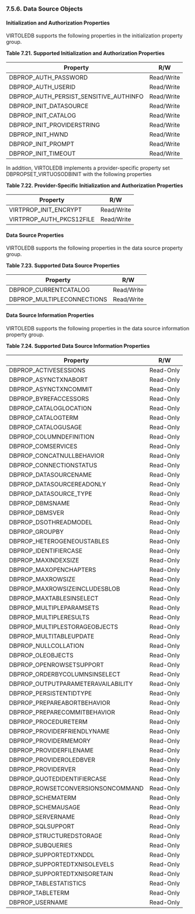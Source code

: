 <div id="oledbdatasource" class="section">

<div class="titlepage">

<div>

<div>

### 7.5.6. Data Source Objects

</div>

</div>

</div>

<div id="initprops" class="section">

<div class="titlepage">

<div>

<div>

#### Initialization and Authorization Properties

</div>

</div>

</div>

VIRTOLEDB supports the following properties in the initialization
property group.

<div id="id22277" class="table">

**Table 7.21. Supported Initialization and Authorization Properties**

<div class="table-contents">

| Property                               | R/W        |
|----------------------------------------|------------|
| DBPROP_AUTH_PASSWORD                   | Read/Write |
| DBPROP_AUTH_USERID                     | Read/Write |
| DBPROP_AUTH_PERSIST_SENSITIVE_AUTHINFO | Read/Write |
| DBPROP_INIT_DATASOURCE                 | Read/Write |
| DBPROP_INIT_CATALOG                    | Read/Write |
| DBPROP_INIT_PROVIDERSTRING             | Read/Write |
| DBPROP_INIT_HWND                       | Read/Write |
| DBPROP_INIT_PROMPT                     | Read/Write |
| DBPROP_INIT_TIMEOUT                    | Read/Write |

</div>

</div>

  

In addition, VIRTOLEDB implements a provider-specific property set
DBPROPSET_VIRTUOSODBINIT with the following properties

<div id="id22333" class="table">

**Table 7.22. Provider-Specific Initialization and Authorization
Properties**

<div class="table-contents">

| Property                 | R/W        |
|--------------------------|------------|
| VIRTPROP_INIT_ENCRYPT    | Read/Write |
| VIRTPROP_AUTH_PKCS12FILE | Read/Write |

</div>

</div>

  

</div>

<div id="oledbdatasourceprops" class="section">

<div class="titlepage">

<div>

<div>

#### Data Source Properties

</div>

</div>

</div>

VIRTOLEDB supports the following properties in the data source property
group.

<div id="id22362" class="table">

**Table 7.23. Supported Data Source Properties**

<div class="table-contents">

| Property                   | R/W        |
|----------------------------|------------|
| DBPROP_CURRENTCATALOG      | Read/Write |
| DBPROP_MULTIPLECONNECTIONS | Read/Write |

</div>

</div>

  

</div>

<div id="datasourceinfoprops" class="section">

<div class="titlepage">

<div>

<div>

#### Data Source Information Properties

</div>

</div>

</div>

VIRTOLEDB supports the following properties in the data source
information property group.

<div id="id22385" class="table">

**Table 7.24. Supported Data Source Information Properties**

<div class="table-contents">

| Property                           | R/W       |
|------------------------------------|-----------|
| DBPROP_ACTIVESESSIONS              | Read-Only |
| DBPROP_ASYNCTXNABORT               | Read-Only |
| DBPROP_ASYNCTXNCOMMIT              | Read-Only |
| DBPROP_BYREFACCESSORS              | Read-Only |
| DBPROP_CATALOGLOCATION             | Read-Only |
| DBPROP_CATALOGTERM                 | Read-Only |
| DBPROP_CATALOGUSAGE                | Read-Only |
| DBPROP_COLUMNDEFINITION            | Read-Only |
| DBPROP_COMSERVICES                 | Read-Only |
| DBPROP_CONCATNULLBEHAVIOR          | Read-Only |
| DBPROP_CONNECTIONSTATUS            | Read-Only |
| DBPROP_DATASOURCENAME              | Read-Only |
| DBPROP_DATASOURCEREADONLY          | Read-Only |
| DBPROP_DATASOURCE_TYPE             | Read-Only |
| DBPROP_DBMSNAME                    | Read-Only |
| DBPROP_DBMSVER                     | Read-Only |
| DBPROP_DSOTHREADMODEL              | Read-Only |
| DBPROP_GROUPBY                     | Read-Only |
| DBPROP_HETEROGENEOUSTABLES         | Read-Only |
| DBPROP_IDENTIFIERCASE              | Read-Only |
| DBPROP_MAXINDEXSIZE                | Read-Only |
| DBPROP_MAXOPENCHAPTERS             | Read-Only |
| DBPROP_MAXROWSIZE                  | Read-Only |
| DBPROP_MAXROWSIZEINCLUDESBLOB      | Read-Only |
| DBPROP_MAXTABLESINSELECT           | Read-Only |
| DBPROP_MULTIPLEPARAMSETS           | Read-Only |
| DBPROP_MULTIPLERESULTS             | Read-Only |
| DBPROP_MULTIPLESTORAGEOBJECTS      | Read-Only |
| DBPROP_MULTITABLEUPDATE            | Read-Only |
| DBPROP_NULLCOLLATION               | Read-Only |
| DBPROP_OLEOBJECTS                  | Read-Only |
| DBPROP_OPENROWSETSUPPORT           | Read-Only |
| DBPROP_ORDERBYCOLUMNSINSELECT      | Read-Only |
| DBPROP_OUTPUTPARAMETERAVAILABILITY | Read-Only |
| DBPROP_PERSISTENTIDTYPE            | Read-Only |
| DBPROP_PREPAREABORTBEHAVIOR        | Read-Only |
| DBPROP_PREPARECOMMITBEHAVIOR       | Read-Only |
| DBPROP_PROCEDURETERM               | Read-Only |
| DBPROP_PROVIDERFRIENDLYNAME        | Read-Only |
| DBPROP_PROVIDERMEMORY              | Read-Only |
| DBPROP_PROVIDERFILENAME            | Read-Only |
| DBPROP_PROVIDEROLEDBVER            | Read-Only |
| DBPROP_PROVIDERVER                 | Read-Only |
| DBPROP_QUOTEDIDENTIFIERCASE        | Read-Only |
| DBPROP_ROWSETCONVERSIONSONCOMMAND  | Read-Only |
| DBPROP_SCHEMATERM                  | Read-Only |
| DBPROP_SCHEMAUSAGE                 | Read-Only |
| DBPROP_SERVERNAME                  | Read-Only |
| DBPROP_SQLSUPPORT                  | Read-Only |
| DBPROP_STRUCTUREDSTORAGE           | Read-Only |
| DBPROP_SUBQUERIES                  | Read-Only |
| DBPROP_SUPPORTEDTXNDDL             | Read-Only |
| DBPROP_SUPPORTEDTXNISOLEVELS       | Read-Only |
| DBPROP_SUPPORTEDTXNISORETAIN       | Read-Only |
| DBPROP_TABLESTATISTICS             | Read-Only |
| DBPROP_TABLETERM                   | Read-Only |
| DBPROP_USERNAME                    | Read-Only |

</div>

</div>

  

</div>

</div>
